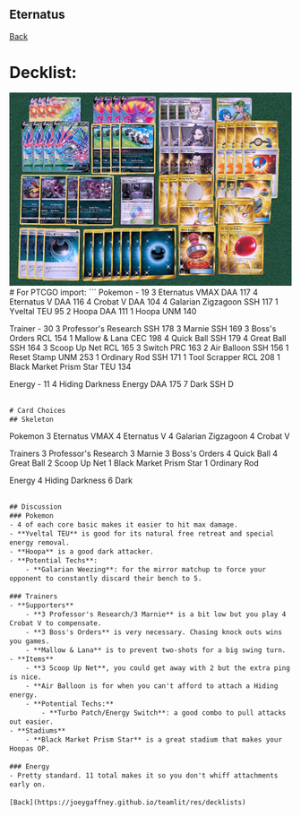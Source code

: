 ## Eternatus

[Back](https://joeygaffney.github.io/teamlit/res/decklists)

# Decklist:

<img src="./pics/eternatus_tts.jpg" alt="eternatus-decklist" width="1000" />
# For PTCGO import:
```
Pokemon - 19
3 Eternatus VMAX DAA 117
4 Eternatus V DAA 116
4 Crobat V DAA 104
4 Galarian Zigzagoon SSH 117
1 Yveltal TEU 95
2 Hoopa DAA 111
1 Hoopa UNM 140

Trainer - 30
3 Professor's Research SSH 178
3 Marnie SSH 169
3 Boss's Orders RCL 154
1 Mallow & Lana CEC 198
4 Quick Ball SSH 179
4 Great Ball SSH 164
3 Scoop Up Net RCL 165
3 Switch PRC 163
2 Air Balloon SSH 156
1 Reset Stamp UNM 253
1 Ordinary Rod SSH 171
1 Tool Scrapper RCL 208
1 Black Market Prism Star TEU 134

Energy - 11
4 Hiding Darkness Energy DAA 175
7 Dark SSH D
```

# Card Choices
## Skeleton
```
Pokemon
3 Eternatus VMAX
4 Eternatus V
4 Galarian Zigzagoon
4 Crobat V

Trainers
3 Professor's Research
3 Marnie
3 Boss's Orders
4 Quick Ball
4 Great Ball
2 Scoop Up Net
1 Black Market Prism Star
1 Ordinary Rod

Energy
4 Hiding Darkness
6 Dark
```

## Discussion
### Pokemon
- 4 of each core basic makes it easier to hit max damage.
- **Yveltal TEU** is good for its natural free retreat and special energy removal.
- **Hoopa** is a good dark attacker.
- **Potential Techs**:
    - **Galarian Weezing**: for the mirror matchup to force your opponent to constantly discard their bench to 5.

### Trainers
- **Supporters**
    - **3 Professor's Research/3 Marnie** is a bit low but you play 4 Crobat V to compensate.
    - **3 Boss's Orders** is very necessary. Chasing knock outs wins you games.
    - **Mallow & Lana** is to prevent two-shots for a big swing turn.
- **Items**
    - **3 Scoop Up Net**, you could get away with 2 but the extra ping is nice.
    - **Air Balloon is for when you can't afford to attach a Hiding energy.
    - **Potential Techs:**
        - **Turbo Patch/Energy Switch**: a good combo to pull attacks out easier.
- **Stadiums**
    - **Black Market Prism Star** is a great stadium that makes your Hoopas OP.

### Energy
- Pretty standard. 11 total makes it so you don't whiff attachments early on.

[Back](https://joeygaffney.github.io/teamlit/res/decklists)